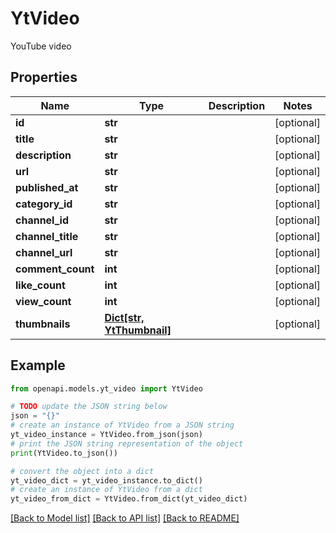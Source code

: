 # YtVideo

YouTube video

## Properties

Name | Type | Description | Notes
------------ | ------------- | ------------- | -------------
**id** | **str** |  | [optional] 
**title** | **str** |  | [optional] 
**description** | **str** |  | [optional] 
**url** | **str** |  | [optional] 
**published_at** | **str** |  | [optional] 
**category_id** | **str** |  | [optional] 
**channel_id** | **str** |  | [optional] 
**channel_title** | **str** |  | [optional] 
**channel_url** | **str** |  | [optional] 
**comment_count** | **int** |  | [optional] 
**like_count** | **int** |  | [optional] 
**view_count** | **int** |  | [optional] 
**thumbnails** | [**Dict[str, YtThumbnail]**](YtThumbnail.md) |  | [optional] 

## Example

```python
from openapi.models.yt_video import YtVideo

# TODO update the JSON string below
json = "{}"
# create an instance of YtVideo from a JSON string
yt_video_instance = YtVideo.from_json(json)
# print the JSON string representation of the object
print(YtVideo.to_json())

# convert the object into a dict
yt_video_dict = yt_video_instance.to_dict()
# create an instance of YtVideo from a dict
yt_video_from_dict = YtVideo.from_dict(yt_video_dict)
```
[[Back to Model list]](../README.md#documentation-for-models) [[Back to API list]](../README.md#documentation-for-api-endpoints) [[Back to README]](../README.md)


